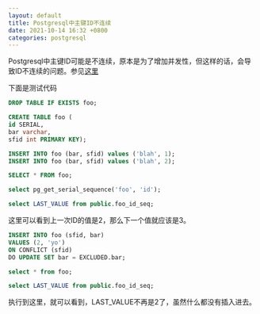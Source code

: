 ```yaml
---
layout: default
title: Postgresql中主键ID不连续
date: 2021-10-14 16:32 +0800
categories: postgresql
---
```


Postgresql中主键ID可能是不连续，原本是为了增加并发性，但这样的话，会导致ID不连续的问题。参见[这里](https://stackoverflow.com/questions/9984196/postgresql-gapless-sequences)

下面是测试代码

```sql
DROP TABLE IF EXISTS foo;

CREATE TABLE foo (
id SERIAL,
bar varchar,
sfid int PRIMARY KEY);

INSERT INTO foo (bar, sfid) values ('blah', 1);
INSERT INTO foo (bar, sfid) values ('blah', 2);

SELECT * FROM foo;

select pg_get_serial_sequence('foo', 'id');

select LAST_VALUE from public.foo_id_seq;

```

这里可以看到上一次ID的值是2，那么下一个值就应该是3。

```sql
INSERT INTO foo (sfid, bar)
VALUES (2, 'yo')
ON CONFLICT (sfid)
DO UPDATE SET bar = EXCLUDED.bar;

select * from foo;

select LAST_VALUE from public.foo_id_seq;
```

执行到这里，就可以看到，LAST_VALUE不再是2了，虽然什么都没有插入进去。
